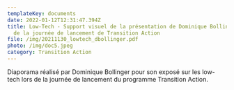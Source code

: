 ```yaml
---
templateKey: documents
date: 2022-01-12T12:31:47.394Z
title: Low-Tech - Support visuel de la présentation de Dominique Bollinger lors
  de la journée de lancement de Transition Action
file: /img/20211130_lowtech_dbollinger.pdf
photo: /img/doc5.jpeg
category: Transition Action
---
```

Diaporama réalisé par Dominique Bollinger pour son exposé sur les low-tech lors de la journée de lancement du programme Transition Action.